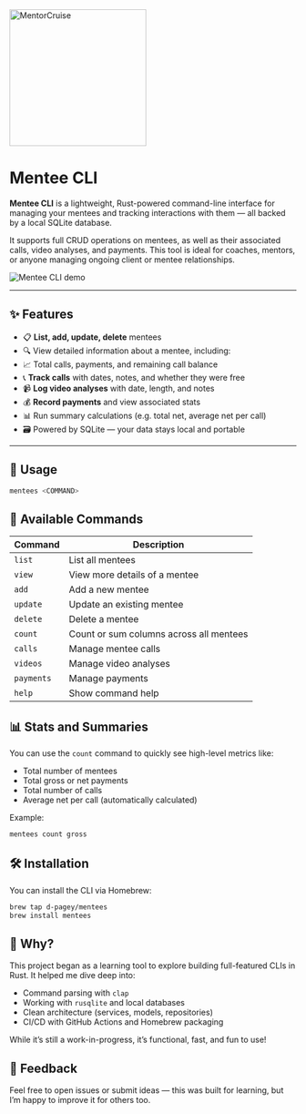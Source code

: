 <a href="https://mentorcruise.com/mentor/danpage/">
<img src="https://cdn.mentorcruise.com/img/banner/navy-sm.svg" width="240" alt="MentorCruise">
</a>

# Mentee CLI

**Mentee CLI** is a lightweight, Rust-powered command-line interface for managing your mentees and tracking interactions with them — all backed by a local SQLite database.

It supports full CRUD operations on mentees, as well as their associated calls, video analyses, and payments. This tool is ideal for coaches, mentors, or anyone managing ongoing client or mentee relationships.

![Mentee CLI demo](./images/demo.gif)

---

## ✨ Features

- 📋 **List, add, update, delete** mentees
- 🔍 View detailed information about a mentee, including:
- 📈 Total calls, payments, and remaining call balance
- 📞 **Track calls** with dates, notes, and whether they were free
- 📹 **Log video analyses** with date, length, and notes
- 💰 **Record payments** and view associated stats
- 📊 Run summary calculations (e.g. total net, average net per call)
- 🗃️ Powered by SQLite — your data stays local and portable

---

## 🚀 Usage

```bash
mentees <COMMAND>
```

## 📖 Available Commands

| Command     | Description                               |
|-------------|-------------------------------------------|
| `list`      | List all mentees                          |
| `view`      | View more details of a mentee             |
| `add`       | Add a new mentee                          |
| `update`    | Update an existing mentee                 |
| `delete`    | Delete a mentee                           |
| `count`     | Count or sum columns across all mentees   |
| `calls`     | Manage mentee calls                       |
| `videos`    | Manage video analyses                     |
| `payments`  | Manage payments                           |
| `help`      | Show command help                         |


## 📊 Stats and Summaries

You can use the `count` command to quickly see high-level metrics like:
- Total number of mentees
- Total gross or net payments
- Total number of calls
- Average net per call (automatically calculated)

Example:

```bash
mentees count gross
```

## 🛠️ Installation

You can install the CLI via Homebrew:

```bash
brew tap d-pagey/mentees
brew install mentees
```

## 🧠 Why?

This project began as a learning tool to explore building full-featured CLIs in Rust. It helped me dive deep into:
- Command parsing with `clap`
- Working with `rusqlite` and local databases
- Clean architecture (services, models, repositories)
- CI/CD with GitHub Actions and Homebrew packaging

While it’s still a work-in-progress, it’s functional, fast, and fun to use!

## 📮 Feedback

Feel free to open issues or submit ideas — this was built for learning, but I’m happy to improve it for others too.
